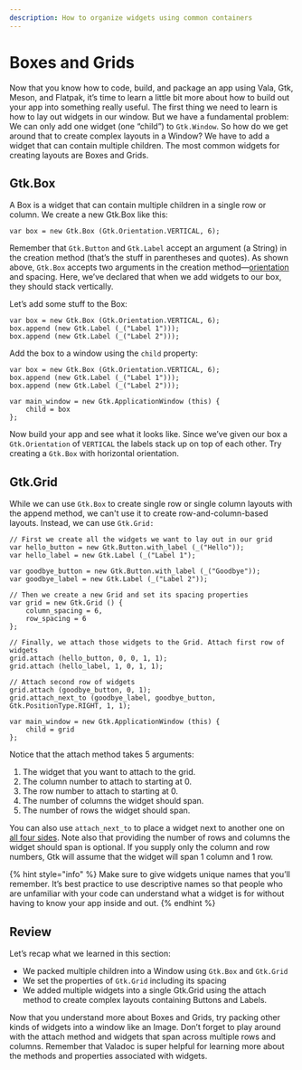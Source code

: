 ```yaml
---
description: How to organize widgets using common containers
---
```


# Boxes and Grids

Now that you know how to code, build, and package an app using Vala, Gtk, Meson, and Flatpak, it’s time to learn a little bit more about how to build out your app into something really useful. The first thing we need to learn is how to lay out widgets in our window. But we have a fundamental problem: We can only add one widget (one “child”) to `Gtk.Window`. So how do we get around that to create complex layouts in a Window? We have to add a widget that can contain multiple children. The most common widgets for creating layouts are Boxes and Grids.

## Gtk.Box

A Box is a widget that can contain multiple children in a single row or column. We create a new Gtk.Box like this:

```vala
var box = new Gtk.Box (Gtk.Orientation.VERTICAL, 6);
```

Remember that `Gtk.Button` and `Gtk.Label` accept an argument (a String) in the creation method (that’s the stuff in parentheses and quotes). As shown above, `Gtk.Box` accepts two arguments in the creation method—[orientation](https://valadoc.org/gtk4/Gtk.Orientation) and spacing. Here, we’ve declared that when we add widgets to our box, they should stack vertically.

Let’s add some stuff to the Box:

```vala
var box = new Gtk.Box (Gtk.Orientation.VERTICAL, 6);
box.append (new Gtk.Label (_("Label 1")));
box.append (new Gtk.Label (_("Label 2")));
```

Add the box to a window using the `child` property:

```vala
var box = new Gtk.Box (Gtk.Orientation.VERTICAL, 6);
box.append (new Gtk.Label (_("Label 1")));
box.append (new Gtk.Label (_("Label 2")));

var main_window = new Gtk.ApplicationWindow (this) {
    child = box
};
```

Now build your app and see what it looks like. Since we’ve given our box a `Gtk.Orientation` of `VERTICAL` the labels stack up on top of each other. Try creating a `Gtk.Box` with horizontal orientation.

## Gtk.Grid

While we can use `Gtk.Box` to create single row or single column layouts with the append method, we can't use it to create row-and-column-based layouts. Instead, we can use `Gtk.Grid:`

```vala
// First we create all the widgets we want to lay out in our grid
var hello_button = new Gtk.Button.with_label (_("Hello"));
var hello_label = new Gtk.Label (_("Label 1");

var goodbye_button = new Gtk.Button.with_label (_("Goodbye"));
var goodbye_label = new Gtk.Label (_("Label 2"));

// Then we create a new Grid and set its spacing properties
var grid = new Gtk.Grid () {
    column_spacing = 6,
    row_spacing = 6
};

// Finally, we attach those widgets to the Grid. Attach first row of widgets
grid.attach (hello_button, 0, 0, 1, 1);
grid.attach (hello_label, 1, 0, 1, 1);

// Attach second row of widgets
grid.attach (goodbye_button, 0, 1);
grid.attach_next_to (goodbye_label, goodbye_button, Gtk.PositionType.RIGHT, 1, 1);

var main_window = new Gtk.ApplicationWindow (this) {
    child = grid
};
```

Notice that the attach method takes 5 arguments:

1. The widget that you want to attach to the grid.
2. The column number to attach to starting at 0.
3. The row number to attach to starting at 0.
4. The number of columns the widget should span.
5. The number of rows the widget should span.

You can also use `attach_next_to` to place a widget next to another one on [all four sides](https://valadoc.org/gtk4/Gtk.PositionType). Note also that providing the number of rows and columns the widget should span is optional. If you supply only the column and row numbers, Gtk will assume that the widget will span 1 column and 1 row.

{% hint style="info" %}
Make sure to give widgets unique names that you’ll remember. It’s best practice to use descriptive names so that people who are unfamiliar with your code can understand what a widget is for without having to know your app inside and out.
{% endhint %}

## Review

Let’s recap what we learned in this section:

* We packed multiple children into a Window using `Gtk.Box` and `Gtk.Grid`
* We set the properties of `Gtk.Grid` including its spacing
* We added multiple widgets into a single Gtk.Grid using the attach method to create complex layouts containing Buttons and Labels.

Now that you understand more about Boxes and Grids, try packing other kinds of widgets into a window like an Image. Don’t forget to play around with the attach method and widgets that span across multiple rows and columns. Remember that Valadoc is super helpful for learning more about the methods and properties associated with widgets.
